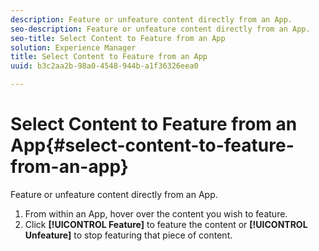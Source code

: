 ```yaml
---
description: Feature or unfeature content directly from an App.
seo-description: Feature or unfeature content directly from an App.
seo-title: Select Content to Feature from an App
solution: Experience Manager
title: Select Content to Feature from an App
uuid: b3c2aa2b-98a0-4548-944b-a1f36326eea0

---
```


# Select Content to Feature from an App{#select-content-to-feature-from-an-app}

Feature or unfeature content directly from an App.

1. From within an App, hover over the content you wish to feature.
1. Click **[!UICONTROL Feature]** to feature the content or **[!UICONTROL Unfeature]** to stop featuring that piece of content.
